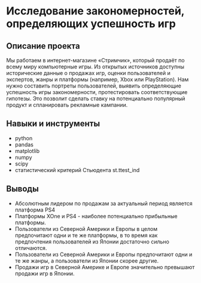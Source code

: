 # Исследование закономерностей, определяющих успешность игр
## Описание проекта
Мы работаем в интернет-магазине «Стримчик», который продаёт по всему миру компьютерные игры. Из открытых источников доступны исторические данные о продажах игр, оценки пользователей и экспертов, жанры и платформы (например, Xbox или PlayStation). 
Нам нужно составить портреты пользователей, выявить определяющие успешность игры закономерности, протестировать соответствующие гипотезы. 
Это позволит сделать ставку на потенциально популярный продукт и спланировать рекламные кампании. 

## Навыки и инструменты
- python
- pandas
- matplotlib
- numpy
- scipy
- статистический критерий Стьюдента st.ttest_ind
  
## Выводы
- Абсолютным лидером по продажам за актуальный период является платформа PS4
- Платформы XOne и PS4 - наиболее потенциально прибыльные платформы.
- Пользователи из Северной Америки и Европы в целом предпочитают одни и те же платформы, в то время как предпочтения пользователей из Японии достаточно сильно отличаются.
- Пользователи из Северной Америки и Европы предпочитают одни и те же жанры, а пользователи из Японии скорее другие.
- Продажи игр в Северной Америке и Европе значительно превышают продажи игр в Японии.
